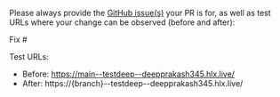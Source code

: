 Please always provide the [GitHub issue(s)](../issues) your PR is for, as well as test URLs where your change can be observed (before and after):

Fix #<gh-issue-id>

Test URLs:
- Before: https://main--testdeep--deepprakash345.hlx.live/
- After: https://{branch}--testdeep--deepprakash345.hlx.live/
